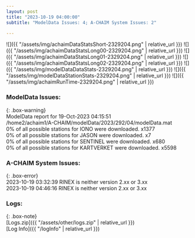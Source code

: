 ```yaml
---
layout: post
title: "2023-10-19 04:00:00"
subtitle: "ModelData Issues: 4; A-CHAIM System Issues: 2"

---
```


![]({{ "/assets/img/achaimDataStatsShort-2329204.png" | relative_url }})
![]({{ "/assets/img/achaimDataStatsLong00-2329204.png" | relative_url }})
![]({{ "/assets/img/achaimDataStatsLong01-2329204.png" | relative_url }})
![]({{ "/assets/img/achaimDataStatsLong02-2329204.png" | relative_url }})
![]({{ "/assets/img/modelDataDataStats-2329204.png" | relative_url }})
![]({{ "/assets/img/modelDataStationStats-2329204.png" | relative_url }})
![]({{ "/assets/img/achaimRunTime-2329204.png" | relative_url }})


### ModelData Issues:  
  
{: .box-warning}  
 ModelData report for 19-Oct-2023 04:15:51   
 /home2/achaim1/A-CHAIM/modelData/2023/292/04/modelData.mat   
 0% of all possible stations for IONO were downloaded. x1377   
 0% of all possible stations for JASON were downloaded. x7   
 0% of all possible stations for SENTINEL were downloaded. x680   
 0% of all possible stations for KARTVERKET were downloaded. x5598   
  
### A-CHAIM System Issues:  
  
{: .box-error}  
2023-10-19 03:32:39 RINEX is neither version 2.xx or 3.xx  
2023-10-19 04:46:16 RINEX is neither version 2.xx or 3.xx  

### Logs:  
  
{: .box-note}  
[Logs.zip]({{ "/assets/other/logs.zip" | relative_url }})  
[Log Info]({{ "/logInfo" | relative_url }})  
